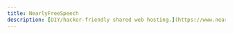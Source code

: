 ```yaml
---
title: NearlyFreeSpeech
description: [DIY/hacker-friendly shared web hosting.](https://www.nearlyfreespeech.net/)
---
```

